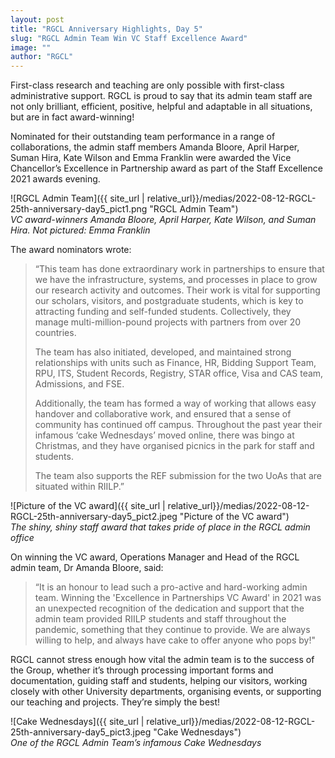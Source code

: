 ```yaml
---
layout: post
title: "RGCL Anniversary Highlights, Day 5"
slug: "RGCL Admin Team Win VC Staff Excellence Award"
image: ""
author: "RGCL"
---
```


First-class research and teaching are only possible with first-class administrative support. 
RGCL is proud to say that its admin team staff are not only brilliant, efficient, positive, helpful and adaptable in all situations, but are in fact award-winning!

Nominated for their outstanding team performance in a range of collaborations, the admin staff members Amanda Bloore, April Harper, Suman Hira, Kate Wilson and Emma Franklin were awarded the Vice Chancellor’s Excellence in Partnership award as part of the Staff Excellence 2021 awards evening.

![RGCL Admin Team]({{ site_url | relative_url}}/medias/2022-08-12-RGCL-25th-anniversary-day5_pict1.png "RGCL Admin Team")  
*VC award-winners Amanda Bloore, April Harper, Kate Wilson, and Suman Hira. Not pictured: Emma Franklin*

The award nominators wrote:
> “This team has done extraordinary work in partnerships to ensure that we have the infrastructure, systems, and processes in place to grow our research activity and outcomes. Their work is vital for supporting our scholars, visitors, and postgraduate students, which is key to attracting funding and self-funded students. Collectively, they manage multi-million-pound projects with partners from over 20 countries.
>
> The team has also initiated, developed, and maintained strong relationships with units such as Finance, HR, Bidding Support Team, RPU, ITS, Student Records, Registry, STAR office, Visa and CAS team, Admissions, and FSE.
>
> Additionally, the team has formed a way of working that allows easy handover and collaborative work, and ensured that a sense of community has continued off campus. Throughout the past year their infamous ‘cake Wednesdays’ moved online, there was bingo at Christmas, and they have organised picnics in the park for staff and students.
>
> The team also supports the REF submission for the two UoAs that are situated within RIILP.”

![Picture of the VC award]({{ site_url | relative_url}}/medias/2022-08-12-RGCL-25th-anniversary-day5_pict2.jpeg "Picture of the VC award")  
*The shiny, shiny staff award that takes pride of place in the RGCL admin office*

On winning the VC award, Operations Manager and Head of the RGCL admin team, Dr Amanda Bloore, said:
> “It is an honour to lead such a pro-active and hard-working admin team. Winning the 'Excellence in Partnerships VC Award' in 2021 was an unexpected recognition of the dedication and support that the admin team provided RIILP students and staff throughout the pandemic, something that they continue to provide. We are always willing to help, and always have cake to offer anyone who pops by!"

RGCL cannot stress enough how vital the admin team is to the success of the Group, whether it’s through processing important forms and documentation, guiding staff and students, helping our visitors, working closely with other University departments, organising events, or supporting our teaching and projects. 
They’re simply the best!

![Cake Wednesdays]({{ site_url | relative_url}}/medias/2022-08-12-RGCL-25th-anniversary-day5_pict3.jpeg "Cake Wednesdays")  
*One of the RGCL Admin Team’s infamous Cake Wednesdays*
